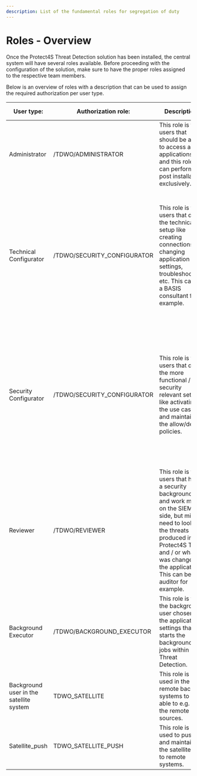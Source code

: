 ```yaml
---
description: List of the fundamental roles for segregation of duty
---
```


# Roles - Overview

Once the Protect4S Threat Detection solution has been installed, the central system will have several roles available. Before proceeding with the configuration of the solution, make sure to have the proper roles assigned to the respective team members.

Below is an overview of roles with a description that can be used to assign the required authorization per user type.

<table><thead><tr><th width="170">User type:</th><th>Authorization role:</th><th>Description:</th><th>TD Application:</th></tr></thead><tbody><tr><td>Administrator</td><td>/TDWO/ADMINISTRATOR</td><td>This role is for users that should be able to access all applications and this role can perform the post installation exclusively.</td><td>All</td></tr><tr><td>Technical Configurator</td><td>/TDWO/SECURITY_CONFIGURATOR</td><td>This role is for users that do the technical setup like creating connections, changing application settings, troubleshooting, etc. This can be a BASIS consultant for example.</td><td>System<br>Application Settings<br>Framework messages<br>Events<br>Use Case Information<br>Change Log<br>User Guide<br>Report a defect<br>Feature request<br>License application<br>Change documents</td></tr><tr><td>Security Configurator</td><td>/TDWO/SECURITY_CONFIGURATOR</td><td>This role is for users that do the more functional / security relevant setup like activating the use cases and maintaining the allow/deny policies.</td><td><p>Use Case Selection<br>Use Case Policy</p><p>Group<br>Events<br>Threats<br>Use Case Information<br>Change Log<br>User Guide<br>Report a defect<br>Feature request<br>Change documents</p></td></tr><tr><td>Reviewer</td><td>/TDWO/REVIEWER</td><td>This role is for users that have a security background and work most on the SIEM side, but might need to look at the threats produced in Protect4S TD and / or what was changed in the application. This can be an auditor for example.</td><td>User Guide<br>Use Case Information<br>Threats<br>Events<br>Change documents<br>Report a defect<br>Feature request<br>Framework messages</td></tr><tr><td>Background Executor</td><td>/TDWO/BACKGROUND_EXECUTOR</td><td>This role is for the background user chosen in the application settings that starts the background jobs within Threat Detection.</td><td></td></tr><tr><td>Background user in the satellite system</td><td>TDWO_SATELLITE</td><td>This role is used in the remote backend systems to be able to e.g. read the remote data sources.</td><td></td></tr><tr><td>Satellite_push</td><td>TDWO_SATELLITE_PUSH</td><td>This role is used to push and maintain the satellite role to remote systems.</td><td></td></tr></tbody></table>

